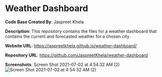 # Weather Dashboard

**Code Base Created By**: Jaspreet Khela

**Description**: This repository contains the files for a weather dashboard that contains the current and forecasted weather for a chosen city

**Website URL**: https://jaspreetkhela.github.io/weather-dashboard/

**Repository URL**: https://github.com/JaspreetKhela/weather-dashboard

**Screenshots**:
Screen Shot 2021-07-02 at 4.54.32 AM (2)![Screen Shot 2021-07-02 at 4 54 32 AM (2)](https://user-images.githubusercontent.com/80941606/124249207-a67b3d00-daf1-11eb-8982-200c3120868b.png)
